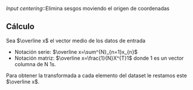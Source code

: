 *Input centering*::Elimina sesgos moviendo el origen de coordenadas

## Cálculo
Sea $\overline x$ el vector medio de los datos de entrada
- Notación serie: $\overline x=\sum^{N}_{n=1}x_{n}$ 
- Notación matriz: $\overline x=\frac{1}{N}X^{T}1$ donde 1 es un vector columna de N 1s.

Para obtener la transformada a cada elemento del dataset le restamos este $\overline x$.